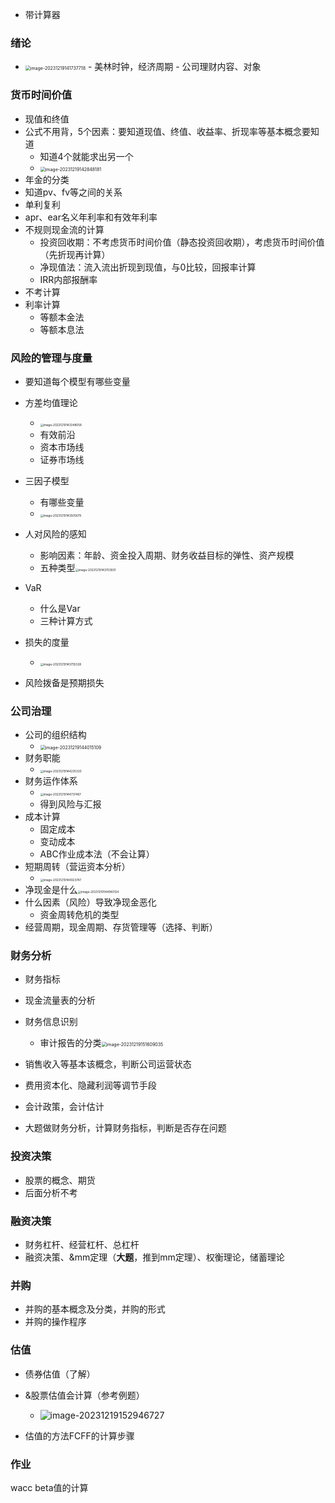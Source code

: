 - 带计算器

### 绪论

- <img src="https://thdlrt.oss-cn-beijing.aliyuncs.com/image-20231219141737718.png" alt="image-20231219141737718" style="zoom:50%;" />
  - 美林时钟，经济周期
  - 公司理财内容、对象

### 货币时间价值

- 现值和终值
- 公式不用背，5个因素：要知道现值、终值、收益率、折现率等基本概念要知道
  - 知道4个就能求出另一个
  - <img src="https://thdlrt.oss-cn-beijing.aliyuncs.com/image-20231219142848181.png" alt="image-20231219142848181" style="zoom: 50%;" />
- 年金的分类
- 知道pv、fv等之间的关系
- 单利复利
- apr、ear名义年利率和有效年利率
- 不规则现金流的计算
  - 投资回收期：不考虑货币时间价值（静态投资回收期），考虑货币时间价值（先折现再计算）
  - 净现值法：流入流出折现到现值，与0比较，回报率计算
  - IRR内部报酬率
- 不考计算
- 利率计算
  - 等额本金法
  - 等额本息法

### 风险的管理与度量

- 要知道每个模型有哪些变量

- 方差均值理论
  - <img src="https://thdlrt.oss-cn-beijing.aliyuncs.com/image-20231219143348058.png" alt="image-20231219143348058" style="zoom:33%;" />
  - 有效前沿
  - 资本市场线
  - 证券市场线
- 三因子模型
  - 有哪些变量
  - <img src="https://thdlrt.oss-cn-beijing.aliyuncs.com/image-20231219143505679.png" alt="image-20231219143505679" style="zoom:33%;" />
  
- 人对风险的感知
  - 影响因素：年龄、资金投入周期、财务收益目标的弹性、资产规模
  - 五种类型<img src="https://thdlrt.oss-cn-beijing.aliyuncs.com/image-20231219143703931.png" alt="image-20231219143703931" style="zoom: 33%;" />
- VaR
  - 什么是Var
  - 三种计算方式
- 损失的度量
  - <img src="https://thdlrt.oss-cn-beijing.aliyuncs.com/image-20231219143755328.png" alt="image-20231219143755328" style="zoom:33%;" />
- 风险拨备是预期损失

### 公司治理

- 公司的组织结构
  - <img src="https://thdlrt.oss-cn-beijing.aliyuncs.com/image-20231219144015109.png" alt="image-20231219144015109" style="zoom:50%;" />
- 财务职能
  - <img src="https://thdlrt.oss-cn-beijing.aliyuncs.com/image-20231219144235320.png" alt="image-20231219144235320" style="zoom:33%;" />
- 财务运作体系
  - <img src="https://thdlrt.oss-cn-beijing.aliyuncs.com/image-20231219144737467.png" alt="image-20231219144737467" style="zoom:33%;" />
  - 得到风险与汇报
- 成本计算
  - 固定成本
  - 变动成本
  - ABC作业成本法（不会让算）
- 短期周转（营运资本分析）
  - <img src="https://thdlrt.oss-cn-beijing.aliyuncs.com/image-20231219144923747.png" alt="image-20231219144923747" style="zoom:33%;" />
- 净现金是什么<img src="https://thdlrt.oss-cn-beijing.aliyuncs.com/image-20231219144940124.png" alt="image-20231219144940124" style="zoom:33%;" />
- 什么因素（风险）导致净现金恶化
  - 资金周转危机的类型
- 经营周期，现金周期、存货管理等（选择、判断）

### 财务分析

- 财务指标
- 现金流量表的分析
- 财务信息识别
  - 审计报告的分类<img src="https://thdlrt.oss-cn-beijing.aliyuncs.com/image-20231219151609035.png" alt="image-20231219151609035" style="zoom:50%;" />

- 销售收入等基本该概念，判断公司运营状态
- 费用资本化、隐藏利润等调节手段
- 会计政策，会计估计
- 大题做财务分析，计算财务指标，判断是否存在问题

### 投资决策

- 股票的概念、期货
- 后面分析不考

### 融资决策

- 财务杠杆、经营杠杆、总杠杆
- 融资决策、&mm定理（**大题**，推到mm定理）、权衡理论，储蓄理论

### 并购

- 并购的基本概念及分类，并购的形式
- 并购的操作程序

### 估值

- 债券估值（了解）
- &股票估值会计算（参考例题）
  - ![image-20231219152946727](https://thdlrt.oss-cn-beijing.aliyuncs.com/image-20231219152946727.png)

- 估值的方法FCFF的计算步骤

### 作业

wacc beta值的计算